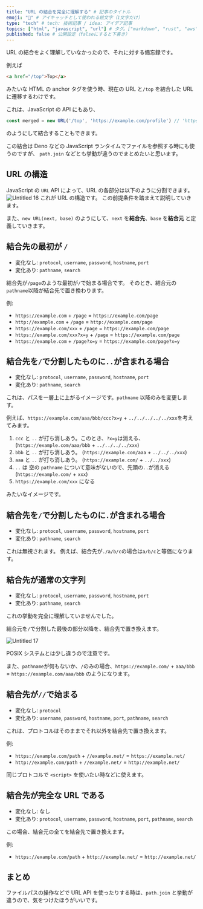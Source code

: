 ```yaml
---
title: "URL の結合を完全に理解する" # 記事のタイトル
emoji: "🔗" # アイキャッチとして使われる絵文字（1文字だけ）
type: "tech" # tech: 技術記事 / idea: アイデア記事
topics: ["html", "javascript", "url"] # タグ。["markdown", "rust", "aws"]のように指定する
published: false # 公開設定（falseにすると下書き）
---
```

URL の結合をよく理解していなかったので、それに対する備忘録です。

例えば
```html
<a href="/top">Top</a>
```
みたいな HTML の anchor タグを使う時、現在の URL と`/top` を結合した URL に遷移するわけです。

これは、JavaScript の API にもあり、
```js
const merged = new URL('/top', 'https://example.com/profile') // 'https://example.com/top'
```
のようにして結合することもできます。

この結合は Deno などの JavaScript ランタイムでファイルを参照する時にも使うのですが、 `path.join` などとも挙動が違うのでまとめたいと思います。

## URL の構造
JavaScript の `URL` API によって、URL の各部分は以下のように分割できます。
![Untitled 16](https://github.com/user-attachments/assets/c01c8772-73c0-4860-aca1-36eef60a6ece)
これが URL の構造です。
この前提条件を踏まえて説明していきます。

また、`new URL(next, base)` のようにして、`next` を**結合先**、`base` を**結合元** と定義していきます。

## 結合先の最初が `/`
* 変化なし: `protocol`, `username`, `password`, `hostname`, `port`
* 変化あり: `pathname`, `search`

結合先が`/page`のような最初が`/`で始まる場合です。
そのとき、結合元の`pathname`以降が結合先で置き換わります。

例:
* `https://example.com` + `/page` = `https://example.com/page`
* `http://example.com` + `/page` = `http://example.com/page`
* `https://example.com/xxx` + `/page` = `https://example.com/page`
* `https://example.com/xxx?x=y` + `/page` = `https://example.com/page`
* `https://example.com` + `/page?x=y` = `https://example.com/page?x=y`

## 結合先を`/`で分割したものに`..`が含まれる場合
* 変化なし: `protocol`, `username`, `password`, `hostname`, `port`
* 変化あり: `pathname`, `search`

これは、パスを一層上に上がるイメージです。`pathname` 以降のみを変更します。

例えば、`https://example.com/aaa/bbb/ccc?x=y` + `../../../../../xxx`を考えてみます。

1. `ccc` と `..` が打ち消しあう。このとき、`?x=y`は消える、
(`https://example.com/aaa/bbb` + `../../../../xxx`)
2. `bbb` と `..` が打ち消しあう。
(`https://example.com/aaa` + `../../../xxx`)
3. `aaa` と `..` が打ち消しあう。
(`https://example.com/` + `../../xxx`)
4. `..` は 空の `pathname` について意味がないので、先頭の`..`が消える
(`https://example.com/` + `xxx`)
5. `https://example.com/xxx` になる

みたいなイメージです。

## 結合先を`/`で分割したものに`.`が含まれる場合
* 変化なし: `protocol`, `username`, `password`, `hostname`, `port`
* 変化あり: `pathname`, `search`

これは無視されます。
例えば、結合先が`./a/b/c`の場合は`a/b/c`と等価になります。

## 結合先が通常の文字列
* 変化なし: `protocol`, `username`, `password`, `hostname`, `port`
* 変化あり: `pathname`, `search`

これの挙動を完全に理解していませんでした。

結合元を`/`で分割した最後の部分以降を、結合先で置き換えます。

![Untitled 17](https://github.com/user-attachments/assets/23e22a74-0beb-498c-86ed-5b8dc10af911)

POSIX システムとは少し違うので注意です。

また、`pathname`が何もないか、`/`のみの場合、`https://example.com/` + `aaa/bbb` = `https://example.com/aaa/bbb` のようになります。

## 結合先が`//`で始まる
* 変化なし: `protocol` 
* 変化あり: `username`, `password`, `hostname`, `port`, `pathname`, `search`

これは、プロトコルはそのままでそれ以外を結合先で置き換えます。

例:
* `https://example.com/path` + `//example.net/` = `https://example.net/`
* `http://example.com/path` + `//example.net/` = `http://example.net/`

同じプロトコルで `<script>` を使いたい時などに使えます。

## 結合先が完全な URL である
* 変化なし: なし
* 変化あり: `protocol`, `username`, `password`, `hostname`, `port`, `pathname`, `search`

この場合、結合元の全てを結合先で置き換えます。

例:
* `https://example.com/path` + `http://example.net/` = `http://example.net/`

## まとめ
ファイルパスの操作などで URL API を使ったりする時は、`path.join` と挙動が違うので、気をつけたほうがいいです。
